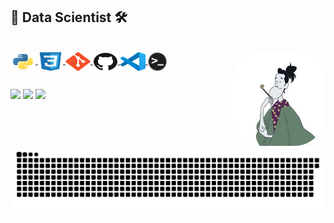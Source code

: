 ## 🚀 Data Scientist 🛠️
<div align="center">
  <a href="https://github.com/rodhfr">
  <!--<img height="180em" src="https://github-readme-stats.vercel.app/api?username=rodhfr&show_icons=true&theme=highcontrast&include_all_commits=true&title_color=pink&count_private=true"/>-->
</div>
<div style="display: inline_block"><br>
  <img align="center" alt="Isa-Python" height="30" width="40" src="https://raw.githubusercontent.com/devicons/devicon/master/icons/python/python-original.svg">
  <img align="center" alt="Isa-CSS" height="30" width="40" src="https://raw.githubusercontent.com/devicons/devicon/master/icons/css3/css3-original.svg">
  <img align="center" alt="Isa-git" height="30" width="40" src="https://raw.githubusercontent.com/devicons/devicon/master/icons/git/git-plain.svg">
  <img align="center" alt="Isa-github" height="30" width="40" src="https://raw.githubusercontent.com/devicons/devicon/master/icons/github/github-original.svg">
  <img align="center" alt="Isa-vscode" height="30" width="40" src="https://raw.githubusercontent.com/devicons/devicon/master/icons/vscode/vscode-original.svg">
  <img align="center" alt="Isa-terminal" height="30" width="30" src="https://raw.githubusercontent.com/github/explore/80688e429a7d4ef2fca1e82350fe8e3517d3494d/topics/terminal/terminal.png">

  <img align="right" alt="Rafa-pic" height="150" style="border-radius:50px;" src="https://github.com/rodhfr/rodhfr/blob/main/perfil.png">
</div> 
 
  ##  
<div> 
  <a href="https://letterboxd.com/RodolfoFranca/" target="_blank"><img src="https://img.shields.io/badge/Letterboxd-202830.svg?style=for-the-badge&logo=Letterboxd&logoColor=white" target="_blank"></a>
  <a href = "mailto:souzafrodolfo@gmail.com"><img src="https://img.shields.io/badge/Gmail-EA4335.svg?style=for-the-badge&logo=Gmail&logoColor=white" target="_blank"></a>
  <a href="https://www.linkedin.com/in/rodolfo-fran%C3%A7a-de-souza-28b55a286/" target="_blank"><img src="https://img.shields.io/badge/LinkedIn-0A66C2.svg?style=for-the-badge&logo=LinkedIn&logoColor=white" target="_blank"></a> 
  

  
  ![Snake animation](https://github.com/rodhfr/rodhfr/blob/main/snake.svg)
</div>
